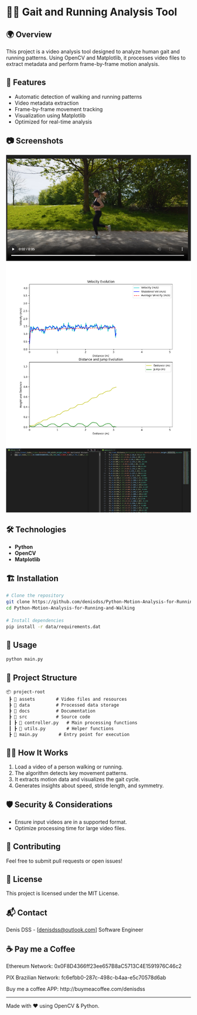 # 🏃‍♂️ Gait and Running Analysis Tool



## 🌍 Overview

This project is a video analysis tool designed to analyze human gait and running patterns. Using OpenCV and Matplotlib, it processes video files to extract metadata and perform frame-by-frame motion analysis.

## 🚀 Features

- Automatic detection of walking and running patterns
- Video metadata extraction
- Frame-by-frame movement tracking
- Visualization using Matplotlib
- Optimized for real-time analysis

## 📷 Screenshots
![Gait cycle visualization](https://github.com/denisdss/Python-Motion-Analysis-for-Running-and-Walking/raw/main/docs/video.png)
![Graph from video](https://github.com/denisdss/Python-Motion-Analysis-for-Running-and-Walking/raw/main/data/output/run/graph.png)
![Running analysis](https://github.com/denisdss/Python-Motion-Analysis-for-Running-and-Walking/raw/main/docs/specs_info.png)

## 🛠️ Technologies

- **Python**
- **OpenCV**
- **Matplotlib**

## 🏗️ Installation

```bash
# Clone the repository
git clone https://github.com/denisdss/Python-Motion-Analysis-for-Running-and-Walking
cd Python-Motion-Analysis-for-Running-and-Walking

# Install dependencies
pip install -r data/requirements.dat
```

## 🚀 Usage

```bash
python main.py
```

## 📄 Project Structure

```
📦 project-root
 ┣ 📂 assets        # Video files and resources
 ┣ 📂 data          # Processed data storage
 ┣ 📂 docs          # Documentation
 ┣ 📂 src           # Source code
 ┃ ┣ 📜 controller.py   # Main processing functions
 ┃ ┣ 📜 utils.py        # Helper functions
 ┣ 📜 main.py        # Entry point for execution
```

## 🏃‍♀️ How It Works

1. Load a video of a person walking or running.
2. The algorithm detects key movement patterns.
3. It extracts motion data and visualizes the gait cycle.
4. Generates insights about speed, stride length, and symmetry.

## 🛡️ Security & Considerations

- Ensure input videos are in a supported format.
- Optimize processing time for large video files.

## 🤝 Contributing

Feel free to submit pull requests or open issues!

## 📜 License

This project is licensed under the MIT License.

## 📬 Contact

Denis DSS - [[denisdss@outlook.com](mailto\:denisdss@outlook.com)]
Software Engineer

## ☕ Pay me a Coffee

Ethereum Network: 0x0F8D4366ff23ee657B8aC5713C4E1591976C46c2

PIX Brazilian Network: fc6efbb0-287c-498c-b4aa-e5c70578d6ab

Buy me a coffee APP: http\://buymeacoffee.com/denisdss

---

Made with ❤️ using OpenCV & Python.

